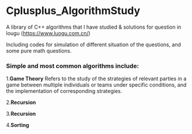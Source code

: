 # Cplusplus_AlgorithmStudy
A library of C++ algorithms that I have studied & solutions for question in lougu (https://www.luogu.com.cn/)

Including codes for simulation of different situation of the questions, and some pure math questions.

### Simple and most common algorithms include:
1.**Game Theory**
  Refers to the study of the strategies of relevant parties in a game between multiple individuals or teams under specific conditions, and the implementation of corresponding strategies.
  
2.**Recursion**


3.**Recursion**

4.**Sorting**
